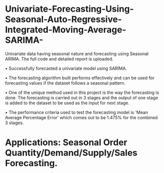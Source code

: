 # Univariate-Forecasting-Using-Seasonal-Auto-Regressive-Integrated-Moving-Average-SARIMA-
Univariate data having seasonal nature and forecasting using Seasonal ARIMA. The full code and detailed report is uploaded.

• Successfully forecasted a univariate model using SARIMA.

• The forecasting algorithm built performs effectively and can be used for forecasting values if the dataset follows a seasonal pattern.

• One of the unique method used in this project is the way the forecasting is done. The forecasting is carried out in 3 stages and the output of one stage is added to the dataset to be used as the input for next stage.

• The performance criteria used to test the forecasting model is 'Mean Average Percentage Error' which comes out to be 1.475% for the combined 3 stages.

# Applications: Seasonal Order Quantity/Demand/Supply/Sales Forecasting.
